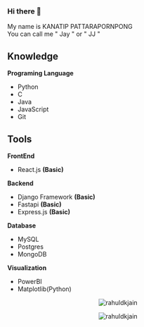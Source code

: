 ### Hi there 👋
My name is KANATIP PATTARAPORNPONG <br/>
You can call me " Jay " or " JJ " <br/>
## Knowledge
**Programing Language**
 - Python
 - C
 - Java
 - JavaScript
 - Git
## Tools
**FrontEnd**
 - React.js **(Basic)**

**Backend**
 - Django Framework **(Basic)**
 - Fastapi **(Basic)**
 - Express.js **(Basic)**
 
 **Database**
 - MySQL
 - Postgres
 - MongoDB

 **Visualization**
 - PowerBI
 - Matplotlib(Python)


<p align="center">
<img src=https://github-readme-stats.vercel.app/api/top-langs/?username=Costalferz&layout=compact&theme=radical&langs_count=10 alt=rahuldkjain />
</p>

<p align="center">
<img src=https://github-readme-stats.vercel.app/api/wakatime?username=Costalferz&layout=compact&hide=Jupyter%20Notebook&theme=radical alt=rahuldkjain />
</p> 

<!--
**costalferz/costalferz** is a ✨ _special_ ✨ repository because its `README.md` (this file) appears on your GitHub profile.

Here are some ideas to get you started:

- 🔭 I’m currently working on ...
- 🌱 I’m currently learning ...
- 👯 I’m looking to collaborate on ...
- 🤔 I’m looking for help with ...
- 💬 Ask me about ...
- 📫 How to reach me: ...
- 😄 Pronouns: ...
- ⚡ Fun fact: ...
-->
